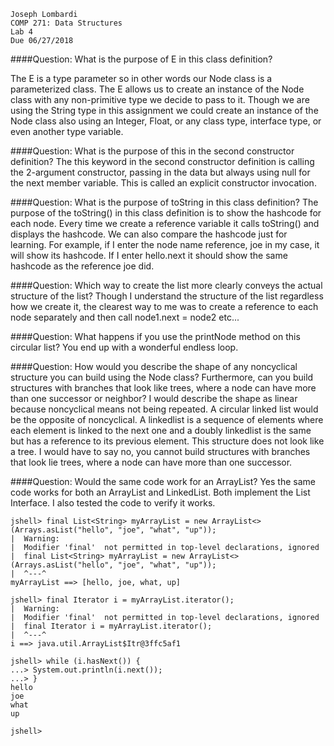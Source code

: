     Joseph Lombardi
    COMP 271: Data Structures
    Lab 4
    Due 06/27/2018


####Question: What is the purpose of E in this class definition?

The E is a type parameter so in other words our Node class is a parameterized class.  The E allows us to create an instance of the Node class with any non-primitive type we decide to pass to it.  Though we are using the String type in this assignment we could create an instance of the Node class also using an Integer, Float, or any class type, interface type, or even another type variable.


####Question: What is the purpose of this in the second constructor definition?
The this keyword in the second constructor definition is calling the 2-argument constructor, passing in the data but always using null for the next member variable.   This is called an explicit constructor invocation.


####Question: What is the purpose of toString in this class definition?
The purpose of the toString() in this class definition is to show the hashcode for each node.  Every time we create a reference variable it calls toString() and displays the hashcode.  We can also compare the hashcode just for learning.  For example, if I enter the node name reference, joe in my case, it will show its hashcode.  If I enter hello.next it should show the same hashcode as the reference joe did.


####Question: Which way to create the list more clearly conveys the actual structure of the list?
Though I understand the structure of the list regardless how we create it, the clearest way to me was to create a reference to each node separately and then call node1.next = node2 etc...



####Question: What happens if you use the printNode method on this circular list?
You end up with a wonderful endless loop.

####Question: How would you describe the shape of any noncyclical structure you can build using the Node class? Furthermore, can you build structures with branches that look like trees, where a node can have more than one successor or neighbor?
I would describe the shape as linear because noncyclical means not being repeated.  A circular linked list would be the opposite of noncyclical.  A linkedlist is a sequence of elements where each element is linked to the next one and a doubly linkedlist is the same but has a reference to its previous element.  This structure does not look like a tree.  I would have to say no, you cannot build structures with branches that look lie trees, where a node can have more than one successor.

####Question: Would the same code work for an ArrayList?
Yes the same code works for both an ArrayList and LinkedList.  Both implement the List Interface.  I also tested the code to verify it works.

    jshell> final List<String> myArrayList = new ArrayList<>(Arrays.asList("hello", "joe", "what", "up"));
    |  Warning:
    |  Modifier 'final'  not permitted in top-level declarations, ignored
    |  final List<String> myArrayList = new ArrayList<>(Arrays.asList("hello", "joe", "what", "up"));
    |  ^---^
    myArrayList ==> [hello, joe, what, up]

    jshell> final Iterator i = myArrayList.iterator();
    |  Warning:
    |  Modifier 'final'  not permitted in top-level declarations, ignored
    |  final Iterator i = myArrayList.iterator();
    |  ^---^
    i ==> java.util.ArrayList$Itr@3ffc5af1

    jshell> while (i.hasNext()) {
    ...> System.out.println(i.next());
    ...> }
    hello
    joe
    what
    up

    jshell>